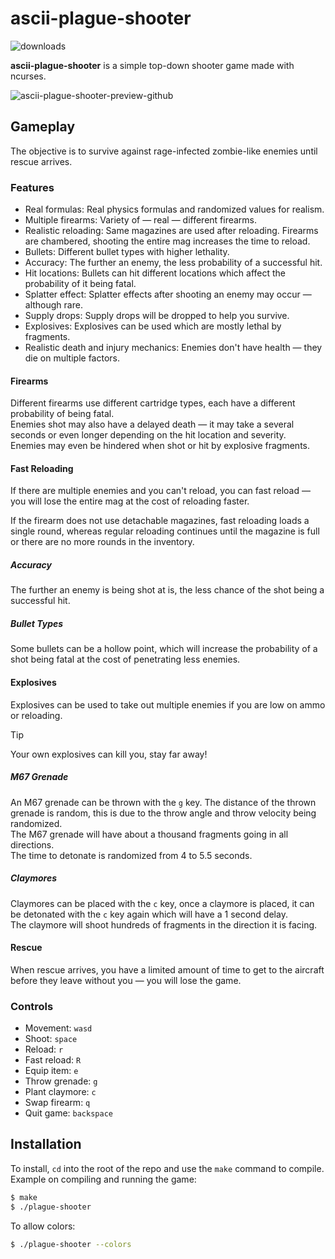 # ascii-plague-shooter
![downloads](https://img.shields.io/github/downloads/xyzpw/ascii-plague-shooter/total)

**ascii-plague-shooter** is a simple top-down shooter game made with ncurses.<br>

![ascii-plague-shooter-preview-github](https://github.com/user-attachments/assets/4598c582-620b-4bfb-9fe7-5a88e28c47fa)

## Gameplay
The objective is to survive against rage-infected zombie-like enemies
 until rescue arrives.<br>

### Features
- Real formulas: Real physics formulas and randomized values for realism.
- Multiple firearms: Variety of &#8212; real &#8212; different firearms.
- Realistic reloading: Same magazines are used after reloading. Firearms
 are chambered, shooting the entire mag increases the time to reload.
- Bullets: Different bullet types with higher lethality.
- Accuracy: The further an enemy, the less probability of a successful hit.
- Hit locations: Bullets can hit different locations which affect the
 probability of it being fatal.
- Splatter effect: Splatter effects after shooting an enemy may occur &#8212;
 although rare.
- Supply drops: Supply drops will be dropped to help you survive.
- Explosives: Explosives can be used which are mostly lethal by fragments.
- Realistic death and injury mechanics: Enemies don't have health &#8212;
 they die on multiple factors.

#### Firearms
Different firearms use different cartridge types, each have a different
 probability of being fatal.<br>
Enemies shot may also have a delayed death &#8212; it may take a several
 seconds or even longer depending on the hit location and severity.<br>
Enemies may even be hindered when shot or hit by explosive fragments.
#### Fast Reloading
If there are multiple enemies and you can't reload, you can fast reload &#8212;
 you will lose the entire mag at the cost of reloading faster.

If the firearm does not use detachable magazines, fast reloading loads a single
 round, whereas regular reloading continues until the magazine is full or there
 are no more rounds in the inventory.

##### Accuracy
The further an enemy is being shot at is, the less chance of the shot being
 a successful hit.
##### Bullet Types
Some bullets can be a hollow point, which will increase the probability of
 a shot being fatal at the cost of penetrating less enemies.

#### Explosives
Explosives can be used to take out multiple enemies if you are low on ammo
 or reloading.
> [!TIP]
> Your own explosives can kill you, stay far away!
##### M67 Grenade
An M67 grenade can be thrown with the `g` key. The distance of the thrown
 grenade is random, this is due to the throw angle and throw velocity being
 randomized.<br>
The M67 grenade will have about a thousand fragments going in all
 directions.<br>
The time to detonate is randomized from 4 to 5.5 seconds.
##### Claymores
Claymores can be placed with the `c` key, once a claymore is placed, it can
 be detonated with the `c` key again which will have a 1 second delay.<br>
The claymore will shoot hundreds of fragments in the direction it is facing.

#### Rescue
When rescue arrives, you have a limited amount of time to get to the aircraft
 before they leave without you &#8212; you will lose the game.

### Controls
- Movement: `wasd`
- Shoot: `space`
- Reload: `r`
- Fast reload: `R`
- Equip item: `e`
- Throw grenade: `g`
- Plant claymore: `c`
- Swap firearm: `q`
- Quit game: `backspace`

## Installation
To install, `cd` into the root of the repo and use the `make` command to
 compile.<br>
Example on compiling and running the game:
```bash
$ make
$ ./plague-shooter
```

To allow colors:
```bash
$ ./plague-shooter --colors
```
